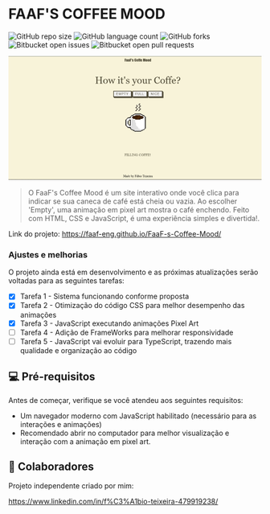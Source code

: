 # FAAF'S COFFEE MOOD

![GitHub repo size](https://img.shields.io/github/repo-size/iuricode/README-template?style=for-the-badge)
![GitHub language count](https://img.shields.io/github/languages/count/iuricode/README-template?style=for-the-badge)
![GitHub forks](https://img.shields.io/github/forks/iuricode/README-template?style=for-the-badge)
![Bitbucket open issues](https://img.shields.io/bitbucket/issues/iuricode/README-template?style=for-the-badge)
![Bitbucket open pull requests](https://img.shields.io/bitbucket/pr-raw/iuricode/README-template?style=for-the-badge)

<img src="img/coffee.png" alt="imagem cafe">

> O FaaF's Coffee Mood é um site interativo onde você clica para indicar se sua caneca de café está cheia ou vazia. Ao escolher 'Empty', uma animação em pixel art mostra o café enchendo. Feito com HTML, CSS e JavaScript, é uma experiência simples e divertida!.

Link do projeto: https://faaf-eng.github.io/FaaF-s-Coffee-Mood/

### Ajustes e melhorias

O projeto ainda está em desenvolvimento e as próximas atualizações serão voltadas para as seguintes tarefas:

- [x] Tarefa 1 - Sistema funcionando conforme proposta
- [x] Tarefa 2 - Otimização do código CSS para melhor desempenho das animações 
- [x] Tarefa 3 - JavaScript executando animações Pixel Art 
- [ ] Tarefa 4 - Adição de FrameWorks para melhorar responsividade
- [ ] Tarefa 5 - JavaScript vai evoluir para TypeScript, trazendo mais qualidade e organização ao código

## 💻 Pré-requisitos

Antes de começar, verifique se você atendeu aos seguintes requisitos:

- Um navegador moderno com JavaScript habilitado (necessário para as interações e animações)
- Recomendado abrir no computador para melhor visualização e interação com a animação em pixel art.

## 🤝 Colaboradores

Projeto independente criado por mim: 

https://www.linkedin.com/in/f%C3%A1bio-teixeira-479919238/

